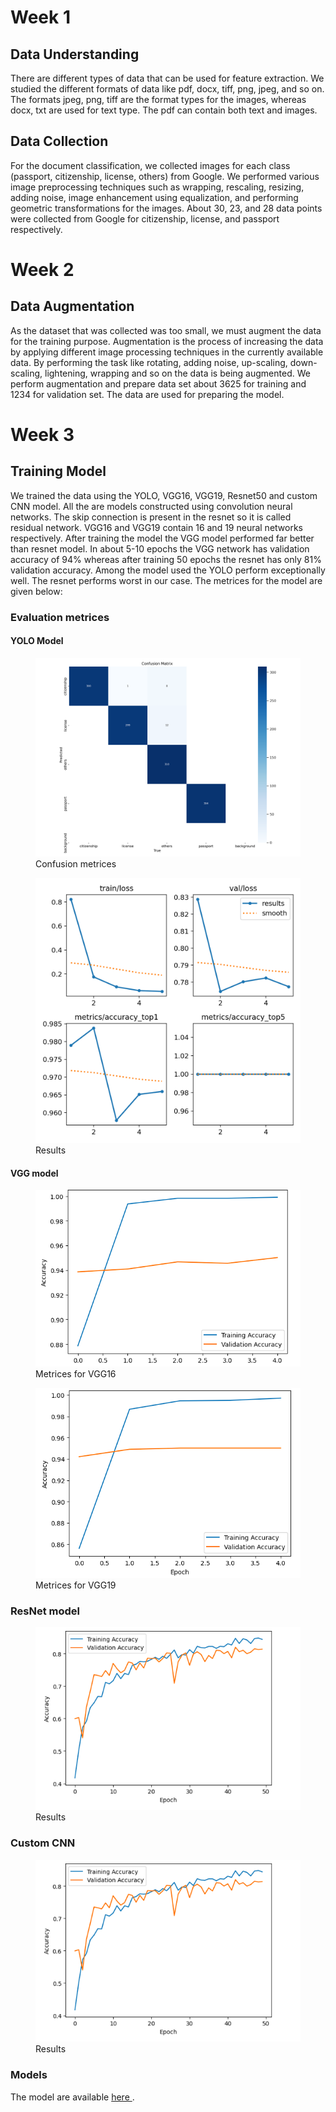 # Week 1

## Data Understanding

There are different types of data that can be used for feature extraction. We studied the different formats of data like pdf, docx, tiff, png, jpeg, and so on. The formats jpeg, png, tiff are the format types for the images, whereas docx, txt are used for text type. The pdf can contain both text and images.

## Data Collection

For the document classification, we collected images for each class (passport, citizenship, license, others) from Google. We performed various image preprocessing techniques such as wrapping, rescaling, resizing, adding noise, image enhancement using equalization, and performing geometric transformations for the images. About 30, 23, and 28 data points were collected from Google for citizenship, license, and passport respectively.

# Week 2

## Data Augmentation

As the dataset that was collected was too small, we must augment the data for the training purpose. Augmentation is the process of increasing the data by applying different image processing techniques in the currently available data. By performing the task like rotating, adding noise, up-scaling, down-scaling, lightening, wrapping and so on the data is being augmented.  We perform augmentation and prepare data set about 3625 for training and 1234 for validation set. The data are used for preparing the model.

# Week 3

## Training Model

We trained the data using the YOLO, VGG16, VGG19, Resnet50 and custom CNN model. All the are models constructed using convolution neural networks. The skip connection is present in the resnet so it is called residual network. VGG16 and VGG19  contain 16 and 19 neural networks respectively. After training the model the VGG model performed far better than resnet model. In about 5-10 epochs the VGG network has validation accuracy of 94% whereas after training 50 epochs the resnet has only 81% validation accuracy. Among the model used the YOLO perform exceptionally well. The resnet performs worst in our case. The metrices for the model are given below:

### Evaluation metrices

#### YOLO Model
<figure>
  <img src="./Week_3/model/yolo_model/confusion_matrix.png" alt="Confusion metrices">
  <figcaption>Confusion metrices</figcaption>
</figure>
<figure>
  <img src="./Week_3/model/yolo_model/results.png" alt="Results">
  <figcaption>Results</figcaption>
</figure>

#### VGG model
<figure>
  <img src="./Week_3/model/vgg/evaluation_graph_for_vgg16.png" alt="Metrices for VGG16">
  <figcaption>Metrices for VGG16</figcaption>
</figure>
<figure>
  <img src="./Week_3/model/vgg/evaluation_graph_for_vgg19.png" alt="Metrices for VGG19">
  <figcaption>Metrices for VGG19</figcaption>
</figure>

### ResNet model
<figure>
  <img src="./Week_3/model/resnet/Screenshot from 2024-01-10 11-12-12.png" alt="Resnet">
  <figcaption>Results</figcaption>
</figure>

### Custom CNN
<figure>
  <img src="./Week_3/model/resnet/Screenshot from 2024-01-10 11-12-12.png" alt="Custom_CNN">
  <figcaption>Results</figcaption>
</figure>

### Models

The model are available <a href='https://drive.google.com/file/d/178aHLpM_sxy_KZsvEBnidT-zFZwV173W/view?usp=sharing'> here </a>.
